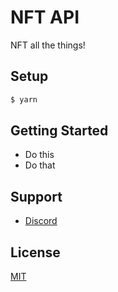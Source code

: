 # NFT API

NFT all the things!

## Setup

```bash
$ yarn
```

## Getting Started

- Do this
- Do that

## Support

- [Discord](https://discord.com/invite/vbx6jy6XC8)

## License

[MIT](./LICENSE)
